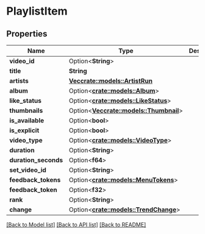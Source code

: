 # PlaylistItem

## Properties

Name | Type | Description | Notes
------------ | ------------- | ------------- | -------------
**video_id** | Option<**String**> |  | 
**title** | **String** |  | 
**artists** | [**Vec<crate::models::ArtistRun>**](ArtistRun.md) |  | 
**album** | Option<[**crate::models::Album**](Album.md)> |  | 
**like_status** | Option<[**crate::models::LikeStatus**](LikeStatus.md)> |  | 
**thumbnails** | Option<[**Vec<crate::models::Thumbnail>**](Thumbnail.md)> |  | 
**is_available** | Option<**bool**> |  | 
**is_explicit** | Option<**bool**> |  | 
**video_type** | Option<[**crate::models::VideoType**](VideoType.md)> |  | 
**duration** | Option<**String**> |  | 
**duration_seconds** | Option<**f64**> |  | 
**set_video_id** | Option<**String**> |  | 
**feedback_tokens** | Option<[**crate::models::MenuTokens**](MenuTokens.md)> |  | 
**feedback_token** | Option<**f32**> |  | 
**rank** | Option<**String**> |  | 
**change** | Option<[**crate::models::TrendChange**](TrendChange.md)> |  | 

[[Back to Model list]](../README.md#documentation-for-models) [[Back to API list]](../README.md#documentation-for-api-endpoints) [[Back to README]](../README.md)


